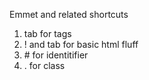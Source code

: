 

Emmet and related shortcuts

1. tab for tags
2. ! and tab for basic html fluff
3. \# for identitifier
4. . for class